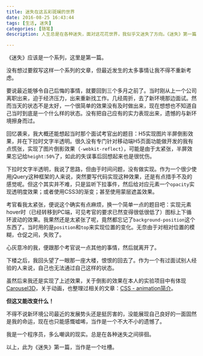 ```yaml
---
title: 迷失在这五彩斑斓的世界
date: 2016-08-25 16:43:44
tags: [生活, 迷失]
categories: [随笔]
description: 人生总是在各种迷失，面对这花花世界，我似乎又迷失了方向。《迷失》第一篇。

---
```


《迷失》应该是一个系列，这里是第一篇。

没有想过要叙写这样一个系列的文章，但最近发生的太多事情让我不得不重新考虑。

要说最近能够令自己后悔的事情，就要回到三个多月之前了。当时刚从上一个公司离职出来，迫于经济压力，出来重新找工作。几经周折，去了新环境那边面试。然而当天的状态不是太好，一个很简单的效果没有及时做出来，现在想想也不知道自己当时到底是一个什么样的状态。没有把自己应有的实力表现出来，遗憾的与新环境擦身而过。

回忆袭来，我大概还能想起当时那个面试考官出的题目：H5实现图片半屏倒影效果，并在下拉时文字半透明。很久没有专门针对移动端H5页面功能做开发的我有点慌张，实现了图片倒影效果（`-webkit-reflect`），可能是由于太紧张，半屏效果忘记给`height:50%`了，如此的失误事后回想起来也是很忧伤。

下拉时文字半透明，我说了思路，但由于时间问题，没有做实现。作为一个很少使用jQuery这种框架的人来说，突然要写代码实现这种效果，还是有点措手不及的感觉呢。但这个其实并不难，只是监听下拉事件，然后给对应元素一个`opacity`实现透明度效果；或者使用CSS3的渐变；甚至使用蒙层遮盖效果。

考官看我太紧张，便说这个确实有点麻烦，换一个简单一点的题目吧：实现元素hover时（已经转移到PC端，可见考官的要求已然变得很低很低了）图标上下循环波动的效果。我果然还是太紧张了呢，竟然都忘记了`background-position`这个东西了。当时用的是`position`和`top`来实现位置的变化。无奈由于对相对位置的模糊，仓促之间，失败了。

心灰意冷的我，便跟那个考官说一点其他的事情，然后就离开了。

下楼之后，我回头望了一眼那一座大楼，恨恨的回去了。作为一个有过面试别人经验的人来说，自己也无法通过自己这样的状态。

虽然后来我还是实现了上述效果，关于倒影的效果在本人的实验项目中有体现[Carousel3D](https://github.com/xovel/Carousel3D)，关于动画，也整理过相关的文章：[CSS - animation简介](http://xovel.cn/article/css-animation.html)。

**但这又能改变什么！**

不得不说新环境公司最近的发展势头还是挺厉害的，没能展现自己良好的一面固然是我的命运，现在也只能感慨嘘唏，当作是一个不大不小的遗憾了。

我是一个程序员，多么嘲讽的现实。总是在各种迷失之间徘徊。

以上，此为《迷失》第一篇，当作是一个吐槽。
